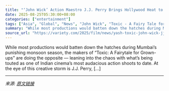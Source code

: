 ```yaml
---
title: "‘John Wick’ Action Maestro J.J. Perry Brings Hollywood Heat to Yash’s ‘Toxic’ With All-Indian Stunt Squad: ‘We’re Here to Push Boundaries Together’ (EXCLUSIVE)"
date: 2025-08-25T05:30:00+08:00
categories: ["entertainment"]
tags: ["Asia", "Global", "News", "John Wick", "Toxic - A Fairy Tale for Grown-Ups", "Yash"]
summary: "While most productions would batten down the hatches during Mumbai&#8217;s punishing monsoon season, the makers of &#8220;Toxic: A Fairytale for Grown-ups&#8221; are doing the opposite — leaning into "
source_url: "https://variety.com/2025/film/news/yash-toxic-john-wick-jj-perry-1236495724/"
---
```


While most productions would batten down the hatches during Mumbai&#8217;s punishing monsoon season, the makers of &#8220;Toxic: A Fairytale for Grown-ups&#8221; are doing the opposite — leaning into the chaos with what&#8217;s being touted as one of Indian cinema&#8217;s most audacious action shoots to date. At the eye of this creative storm is J.J. Perry, [&#8230;]

---

*来源: [原文链接](https://variety.com/2025/film/news/yash-toxic-john-wick-jj-perry-1236495724/)*
